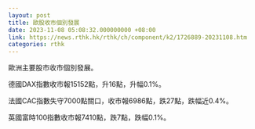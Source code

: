 ```yaml
---
layout: post
title: 歐股收市個別發展
date: 2023-11-08 05:08:32.000000000 +08:00
link: https://news.rthk.hk/rthk/ch/component/k2/1726889-20231108.htm
categories: rthk
---
```


歐洲主要股市收市個別發展。

德國DAX指數收市報15152點，升16點，升幅0.1%。

法國CAC指數失守7000點關口，收市報6986點，跌27點，跌幅近0.4%。

英國富時100指數收市報7410點，跌7點，跌幅0.1%。
